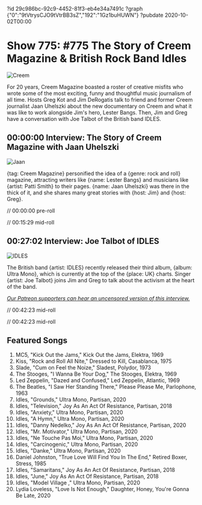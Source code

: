 ?id 29c986bc-92c9-4452-81f3-eb4e34a7491c
?graph {"0":"9tVtrysCJO9tVtrBB3sZ","192":"1Gz1buHUWN"}
?pubdate 2020-10-02T00:00
# Show 775: #775 The Story of Creem Magazine & British Rock Band Idles
![Creem](https://static.soundopinions.org/images/2020/creem.jpeg)

For 20 years, Creem Magazine boasted a roster of creative misfits who wrote some of the most exciting, funny and thoughtful music journalism of all time. Hosts Greg Kot and Jim DeRogatis talk to friend and former Creem journalist Jaan Uhelszki about the new documentary on Creem and what it was like to work alongside Jim's hero, Lester Bangs. Then, Jim and Greg have a conversation with Joe Talbot of the British band IDLES.


## 00:00:00 Interview: The Story of Creem Magazine with Jaan Uhelszki

![Jaan](https://static.soundopinions.org/images/2020/jaan-lester-bangs-creem-full.jpeg)

{tag: Creem Magazine} personified the idea of a {genre: rock and roll} magazine, attracting writers like {name: Lester Bangs} and musicians like {artist: Patti Smith} to their pages. {name: Jaan Uhelszki} was there in the thick of it, and she shares many great stories with {host: Jim} and {host: Greg}.

// 00:00:00 pre-roll

// 00:15:29 mid-roll

## 00:27:02 Interview: Joe Talbot of IDLES

![IDLES](https://static.soundopinions.org/images/2020/idles.jpeg)

The British band {artist: IDLES} recently released their third album, {album: Ultra Mono}, which is currently at the top of the {place: UK} charts. Singer {artist: Joe Talbot} joins Jim and Greg to talk about the activism at the heart of the band.

[*Our Patreon supporters can hear an uncensored version of this interview.*](https://www.patreon.com/soundopinions) 

// 00:42:23 mid-roll

// 00:42:23 mid-roll

## Featured Songs

1. MC5, "Kick Out the Jams," Kick Out the Jams, Elektra, 1969
1. Kiss, "Rock and Roll All Nite," Dressed to Kill, Casablanca, 1975
1. Slade, "Cum on Feel the Noize," Sladest, Polydor, 1973
1. The Stooges, "I Wanna Be Your Dog," The Stooges, Elektra, 1969
1. Led Zeppelin, "Dazed and Confused," Led Zeppelin, Atlantic, 1969
1. The Beatles, "I Saw Her Standing There," Please Please Me, Parlophone, 1963
1. Idles, "Grounds," Ultra Mono, Partisan, 2020
1. Idles, "Television," Joy As An Act Of Resistance, Partisan, 2018
1. Idles, "Anxiety," Ultra Mono, Partisan, 2020
1. Idles, "A Hymn," Ultra Mono, Partisan, 2020
1. Idles, "Danny Nedelko," Joy As An Act Of Resistance, Partisan, 2020
1. Idles, "Mr. Motivator," Ultra Mono, Partisan, 2020
1. Idles, "Ne Touche Pas Moi," Ultra Mono, Partisan, 2020
1. Idles, "Carcinogenic," Ultra Mono, Partisan, 2020
1. Idles, "Danke," Ultra Mono, Partisan, 2020
1. Daniel Johnston, "True Love Will Find You In The End," Retired Boxer, Stress, 1985
1. Idles, "Samaritans," Joy As An Act Of Resistance, Partisan, 2018
1. Idles, "June," Joy As An Act Of Resistance, Partisan, 2018
1. Idles, "Model Village ," Ultra Mono, Partisan, 2020
1. Lydia Loveless, "Love Is Not Enough," Daughter, Honey, You're Gonna Be Late, 2020